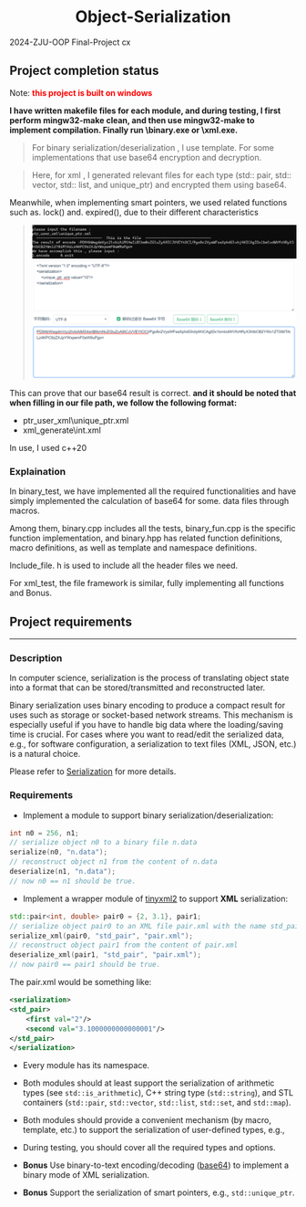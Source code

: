 # <center>Object-Serialization</center>

2024-ZJU-OOP Final-Project cx
## Project completion status
Note: <font color="red">**this project is built on windows**</font>

**I have written makefile files for each module, and during testing, I first perform mingw32-make clean, and then use mingw32-make to implement compilation. Finally run \binary.exe or \xml.exe.**
>For binary serialization/deserialization , l use template. For some implementations that use base64 encryption and decryption.

>Here, for xml , I generated relevant files for each type (std:: pair, std:: vector, std:: list, and unique_ptr) and encrypted them using base64.


Meanwhile, when implementing smart pointers, we used related functions such as. lock() and. expired(), due to their different characteristics


>![base64](z_img\image-1.png)
![result1](z_img\image.png)

This can prove that our base64 result is correct. **and it should be noted that when filling in our file path, we follow the following format:**
* ptr_user_xml\unique_ptr.xml  
* xml_generate\int.xml

In use, I used c++20
### Explaination
In binary_test, we have implemented all the required functionalities and have simply implemented the calculation of base64 for some. data files through macros.

Among them, binary.cpp includes all the tests, binary_fun.cpp is the specific function implementation, and binary.hpp has related function definitions, macro definitions, as well as template and namespace definitions.

Include_file. h is used to include all the header files we need.

For xml_test, the file framework is similar, fully implementing all functions and Bonus.
## Project requirements
***

### Description

In computer science, serialization is the process of translating object state into a format that can be stored/transmitted and reconstructed later.

Binary serialization uses binary encoding to produce a compact result for uses such as storage or socket-based network streams. This mechanism is especially useful if you have to handle big data where the loading/saving time is crucial.
For cases where you want to read/edit the serialized data, e.g., for software configuration, a serialization to text files (XML, JSON, etc.) is a natural choice.

Please refer to [Serialization](https://en.wikipedia.org/wiki/Serialization) for more details.

### Requirements
- Implement a module to support binary serialization/deserialization:
```cpp
int n0 = 256, n1;
// serialize object n0 to a binary file n.data
serialize(n0, "n.data");
// reconstruct object n1 from the content of n.data
deserialize(n1, "n.data");
// now n0 == n1 should be true.
```
- Implement a wrapper module of [tinyxml2](https://github.com/leethomason/tinyxml2) to support **XML** serialization:
```cpp
std::pair<int, double> pair0 = {2, 3.1}, pair1;
// serialize object pair0 to an XML file pair.xml with the name std_pair
serialize_xml(pair0, "std_pair", "pair.xml");
// reconstruct object pair1 from the content of pair.xml
deserialize_xml(pair1, "std_pair", "pair.xml");
// now pair0 == pair1 should be true.
```
The pair.xml would be something like:
```xml
<serialization>
<std_pair>
    <first val="2"/>
    <second val="3.1000000000000001"/>
</std_pair>
</serialization>
```
- Every module has its namespace.
- Both modules should at least support the serialization of arithmetic types (see `std::is_arithmetic`), C++ string type (`std::string`), and STL containers (`std::pair`, `std::vector`, `std::list`, `std::set`, and `std::map`).
- Both modules should provide a convenient mechanism (by macro, template, etc.) to support the serialization of user-defined types, e.g.,

- During testing, you should cover all the required types and options.
- **Bonus** Use binary-to-text encoding/decoding ([base64](https://en.wikipedia.org/wiki/Base64)) to implement a binary mode of XML serialization.
- **Bonus** Support the serialization of smart pointers, e.g., `std::unique_ptr`.
